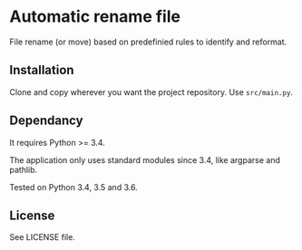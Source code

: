 # Automatic rename file

File rename (or move) based on predefinied rules to identify and reformat.

## Installation

Clone and copy wherever you want the project repository.
Use `src/main.py`.

## Dependancy

It requires Python >= 3.4.

The application only uses standard modules since 3.4, like argparse and pathlib.

Tested on Python 3.4, 3.5 and 3.6.

## License

See LICENSE file.
